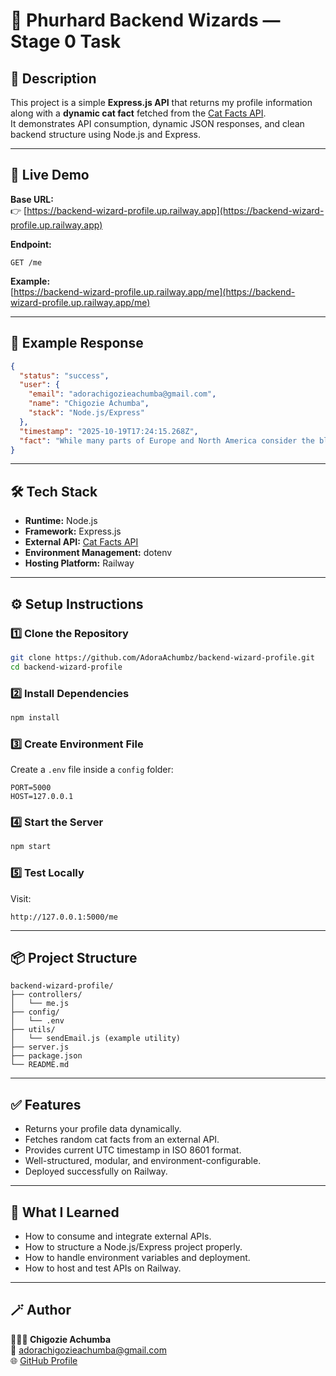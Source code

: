 # 🧩 Phurhard Backend Wizards — Stage 0 Task

## 📖 Description
This project is a simple **Express.js API** that returns my profile information along with a **dynamic cat fact** fetched from the [Cat Facts API](https://catfact.ninja/fact).  
It demonstrates API consumption, dynamic JSON responses, and clean backend structure using Node.js and Express.

---

## 🚀 Live Demo
**Base URL:**  
👉 [https://backend-wizard-profile.up.railway.app](https://backend-wizard-profile.up.railway.app)

**Endpoint:**  
```
GET /me
```

**Example:**  
[https://backend-wizard-profile.up.railway.app/me](https://backend-wizard-profile.up.railway.app/me)

---

## 🧾 Example Response
```json
{
  "status": "success",
  "user": {
    "email": "adorachigozieachumba@gmail.com",
    "name": "Chigozie Achumba",
    "stack": "Node.js/Express"
  },
  "timestamp": "2025-10-19T17:24:15.268Z",
  "fact": "While many parts of Europe and North America consider the black cat a sign of bad luck, in Britain and Australia, black cats are considered lucky."
}
```

---

## 🛠️ Tech Stack
- **Runtime:** Node.js  
- **Framework:** Express.js  
- **External API:** [Cat Facts API](https://catfact.ninja/fact)  
- **Environment Management:** dotenv  
- **Hosting Platform:** Railway  

---

## ⚙️ Setup Instructions

### 1️⃣ Clone the Repository
```bash
git clone https://github.com/AdoraAchumbz/backend-wizard-profile.git
cd backend-wizard-profile
```

### 2️⃣ Install Dependencies
```bash
npm install
```

### 3️⃣ Create Environment File
Create a `.env` file inside a `config` folder:
```
PORT=5000
HOST=127.0.0.1
```

### 4️⃣ Start the Server
```bash
npm start
```

### 5️⃣ Test Locally
Visit:
```
http://127.0.0.1:5000/me
```

---

## 📦 Project Structure
```
backend-wizard-profile/
├── controllers/
│   └── me.js
├── config/
│   └── .env
├── utils/
│   └── sendEmail.js (example utility)
├── server.js
├── package.json
└── README.md
```

---

## ✅ Features
- Returns your profile data dynamically.
- Fetches random cat facts from an external API.
- Provides current UTC timestamp in ISO 8601 format.
- Well-structured, modular, and environment-configurable.
- Deployed successfully on Railway.

---

## 🧠 What I Learned
- How to consume and integrate external APIs.
- How to structure a Node.js/Express project properly.
- How to handle environment variables and deployment.
- How to host and test APIs on Railway.

---

## 🪄 Author
**👩🏽‍💻 Chigozie Achumba**  
📧 [adorachigozieachumba@gmail.com](mailto:adorachigozieachumba@gmail.com)  
🌐 [GitHub Profile](https://github.com/AdoraAchumbz)
